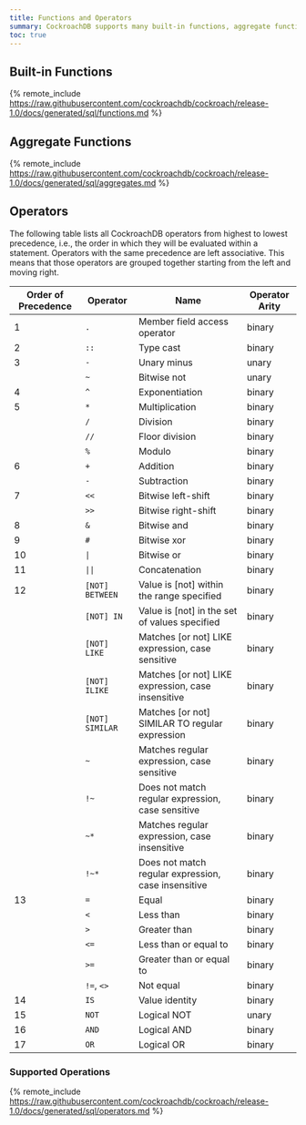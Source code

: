 ```yaml
---
title: Functions and Operators
summary: CockroachDB supports many built-in functions, aggregate functions, and operators.
toc: true
---
```


## Built-in Functions

{%  remote_include https://raw.githubusercontent.com/cockroachdb/cockroach/release-1.0/docs/generated/sql/functions.md %}

## Aggregate Functions

{%  remote_include https://raw.githubusercontent.com/cockroachdb/cockroach/release-1.0/docs/generated/sql/aggregates.md %}

## Operators

The following table lists all CockroachDB operators from highest to lowest precedence, i.e., the order in which they will be evaluated within a statement. Operators with the same precedence are left associative. This means that those operators are grouped together starting from the left and moving right.

| Order of Precedence | Operator | Name | Operator Arity |
| ------------------- | -------- | ---- | -------------- |
| 1 | `.` | Member field access operator | binary |
| 2 | `::` | Type cast | binary |
| 3 | `-` | Unary minus | unary |
|  | `~` | Bitwise not | unary |
| 4 | `^` | Exponentiation | binary |
| 5 | `*` | Multiplication | binary |
|  | `/` | Division | binary |
|  | `//` | Floor division | binary |
|  | `%` | Modulo | binary |
| 6 | `+` | Addition | binary |
|  | `-` | Subtraction | binary |
| 7 | `<<` | Bitwise left-shift | binary |
|  | `>>` | Bitwise right-shift | binary |
| 8 | `&` | Bitwise and | binary |
| 9 | `#` | Bitwise xor | binary |
| 10 | <code>&#124;</code> | Bitwise or | binary |
| 11 | <code>&#124;&#124;</code> | Concatenation | binary |
| 12 | `[NOT] BETWEEN` | Value is [not] within the range specified | binary |
|  | `[NOT] IN` | Value is [not] in the set of values specified | binary |
|  | `[NOT] LIKE` | Matches [or not] LIKE expression, case sensitive  | binary |
|  | `[NOT] ILIKE` | Matches [or not] LIKE expression, case insensitive | binary |
|  | `[NOT] SIMILAR` | Matches [or not] SIMILAR TO regular expression | binary |
|  | `~` | Matches regular expression, case sensitive | binary |
|  | `!~` | Does not match regular expression, case sensitive | binary |
|  | `~*` | Matches regular expression, case insensitive | binary |
|  | `!~*` | Does not match regular expression, case insensitive | binary |
| 13 | `=` | Equal | binary |
|  | `<` | Less than | binary |
|  | `>` | Greater than | binary |
|  | `<=` | Less than or equal to | binary |
|  | `>=` | Greater than or equal to | binary |
|  | `!=`, `<>` | Not equal | binary |
| 14 | `IS` | Value identity | binary |
| 15 | `NOT` | Logical NOT | unary |
| 16 | `AND` | Logical AND | binary |
| 17 | `OR` | Logical OR | binary |

### Supported Operations

{%  remote_include https://raw.githubusercontent.com/cockroachdb/cockroach/release-1.0/docs/generated/sql/operators.md %}

<!--
## `CAST()`

there are three syntaxes for dates: `'2016-01-01'::date`, `CAST('2016-01-01' AS DATE)`, and `DATE '2016-01-01'`. the docs should probably prefer the latter form

the `CAST()` function should get its own documentation somewhere; I’m not sure if it needs to be mentioned again in the date section. The `::` form should probably only be mentioned as an alternative to `CAST()`
-->

